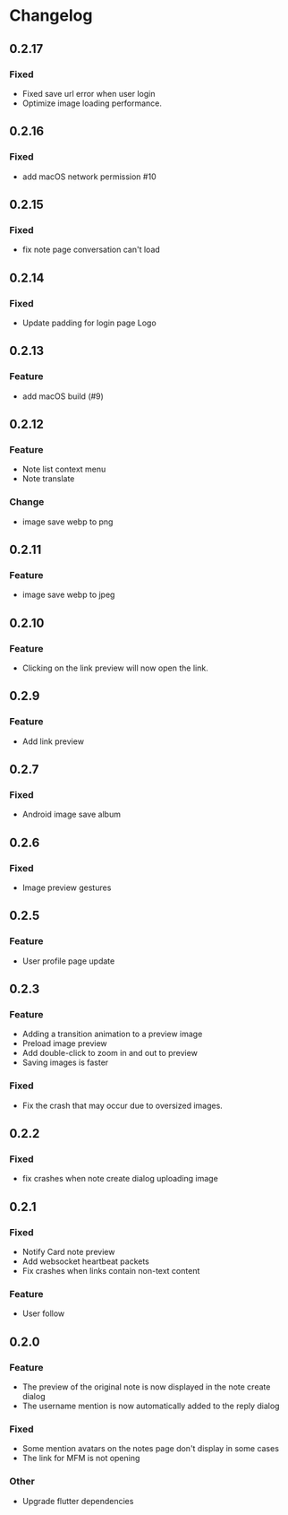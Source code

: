 # Changelog

## 0.2.17
### Fixed
- Fixed save url error when user login
- Optimize image loading performance.

## 0.2.16
### Fixed
- add macOS network permission #10

## 0.2.15
### Fixed
- fix note page conversation can't load


## 0.2.14
### Fixed
- Update padding for login page Logo

## 0.2.13
### Feature
- add macOS build (#9)

## 0.2.12
### Feature
- Note list context menu
- Note translate

### Change
- image save webp to png

## 0.2.11
### Feature
- image save webp to jpeg

## 0.2.10
### Feature
- Clicking on the link preview will now open the link.
## 0.2.9
### Feature
- Add link preview

## 0.2.7
### Fixed
- Android image save album

## 0.2.6
### Fixed
- Image preview gestures

## 0.2.5
### Feature
- User profile page update

## 0.2.3

### Feature
- Adding a transition animation to a preview image
- Preload image preview
- Add double-click to zoom in and out to preview
- Saving images is faster

### Fixed
- Fix the crash that may occur due to oversized images.


## 0.2.2
### Fixed
- fix crashes when  note create dialog uploading image

## 0.2.1
### Fixed
- Notify Card note preview
- Add websocket heartbeat packets
- Fix crashes when links contain non-text content

### Feature
- User follow

## 0.2.0

### Feature

- The preview of the original note is now displayed in the note create dialog
- The username mention is now automatically added to the reply dialog

### Fixed

- Some mention avatars on the notes page don't display in some cases
- The link for MFM is not opening

### Other

- Upgrade flutter dependencies
